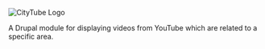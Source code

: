 ![CityTube Logo](../../docs/citytube_logo.png) 

A Drupal module for displaying videos from YouTube which are related to a specific area.

